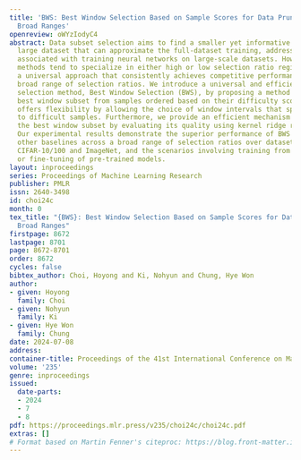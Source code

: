 ```yaml
---
title: 'BWS: Best Window Selection Based on Sample Scores for Data Pruning across
  Broad Ranges'
openreview: oWYzIodyC4
abstract: Data subset selection aims to find a smaller yet informative subset of a
  large dataset that can approximate the full-dataset training, addressing challenges
  associated with training neural networks on large-scale datasets. However, existing
  methods tend to specialize in either high or low selection ratio regimes, lacking
  a universal approach that consistently achieves competitive performance across a
  broad range of selection ratios. We introduce a universal and efficient data subset
  selection method, Best Window Selection (BWS), by proposing a method to choose the
  best window subset from samples ordered based on their difficulty scores. This approach
  offers flexibility by allowing the choice of window intervals that span from easy
  to difficult samples. Furthermore, we provide an efficient mechanism for selecting
  the best window subset by evaluating its quality using kernel ridge regression.
  Our experimental results demonstrate the superior performance of BWS compared to
  other baselines across a broad range of selection ratios over datasets, including
  CIFAR-10/100 and ImageNet, and the scenarios involving training from random initialization
  or fine-tuning of pre-trained models.
layout: inproceedings
series: Proceedings of Machine Learning Research
publisher: PMLR
issn: 2640-3498
id: choi24c
month: 0
tex_title: "{BWS}: Best Window Selection Based on Sample Scores for Data Pruning across
  Broad Ranges"
firstpage: 8672
lastpage: 8701
page: 8672-8701
order: 8672
cycles: false
bibtex_author: Choi, Hoyong and Ki, Nohyun and Chung, Hye Won
author:
- given: Hoyong
  family: Choi
- given: Nohyun
  family: Ki
- given: Hye Won
  family: Chung
date: 2024-07-08
address:
container-title: Proceedings of the 41st International Conference on Machine Learning
volume: '235'
genre: inproceedings
issued:
  date-parts:
  - 2024
  - 7
  - 8
pdf: https://proceedings.mlr.press/v235/choi24c/choi24c.pdf
extras: []
# Format based on Martin Fenner's citeproc: https://blog.front-matter.io/posts/citeproc-yaml-for-bibliographies/
---
```

